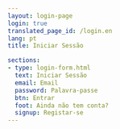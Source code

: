 ```yaml
---
layout: login-page
login: true
translated_page_id: /login.en
lang: pt
title: Iniciar Sessão

sections:
- type: login-form.html
  text: Iniciar Sessão
  email: Email
  password: Palavra-passe
  btn: Entrar
  foot: Ainda não tem conta?
  signup: Registar-se
---
```

